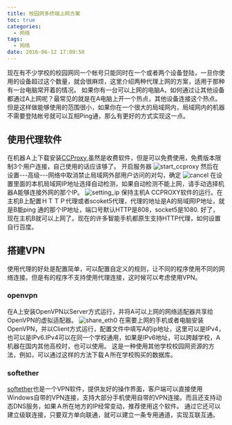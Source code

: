 ```yaml
---
title: 校园网多终端上网方案
toc: true
categories:
  - 网络
tags:
  - 网络
date: 2016-06-12 17:09:50
---
```

现在有不少学校的校园网同一个帐号只能同时在一个或者两个设备登陆，一旦你使用的设备超过这个数量，就会很麻烦，这里介绍两种代理上网的方案，适用于那种有一台电脑常开着的情况。
如果你有一台可以上网的电脑A，如何通过让其他设备都通过A上网呢？最常见的就是在A电脑上开一个热点，其他设备连接这个热点。但是这样做能够使用的范围很小，如果你在一个很大的局域网内，局域网内的机器不需要登陆帐号就可以互相Ping通，那么有更好的方式实现这一点。
<!-- more -->
## 使用代理软件
在机器Ａ上下载安装[CCProxy](http://www.ccproxy.com/),虽然是收费软件，但是可以免费使用，免费版本限制3个用户连接，自己使用的话应该够了。
开启服务器
![start_ccproxy](start_ccproxy.png)
然后在设置---高级---网络中取消禁止局域网外部用户访问的对勾，确定
![cancel](cancel.png)
在设置里面的本机局域网IP地址选择自动检测，如果自动检测不能上网，请手动选择机器A能够连接外网的那个IP。
![setting_ip](setting_ip.png)
保持主机A CCPROXY软件的运行。在主机B上配置ＨＴＴＰ代理或者scoket5代理，代理的地址是A的局域网IP地址，就是B能ping 通的那个IP地址，端口号默认HTTP是808，socket5是1080.
好了，现在主机B就可以上网了。现在的许多智能手机都原生支持HTTP代理，如何设置自行百度。

## 搭建VPN
使用代理的好处是配置简单，可以配置自定义的规则，让不同的程序使用不同的网络连接。但是有的程序不支持使用代理连接，这时候可以考虑使用VPN。

### openvpn
在A上安装OpenVPN以Server方式运行，并将A可以上网的网络适配器共享给OpenVPN的虚拟适配器。
![share_eth0](share_eth0.png)
在需要上网的手机或者电脑安装OpenVPN，并以Client方式运行，配置文件中填写A的ip地址，这里可以是IPv4，也可以是IPv6.IPv4可以在同一个学校通用，如果是IPv6地址，可以跨越学校，A机器在国内其他高校时，也可以使用。
这是一种使用其他学校校园网资源的方法，例如，可以通过这样的方法下载Ａ所在学校购买的数据库。

### softether
[softether](https://www.softether.org/)也是一个VPN软件，提供友好的操作界面，客户端可以直接使用Windows自带的VPN连接，支持大部分手机使用自带的VPN连接。而且还支持动态DNS服务，如果Ａ所在地方的IP经常变动，推荐使用这个软件。
通过它还可以建立级联连接，只要双方单向联通，就可以建立一条专用通道，实现互联互通。
